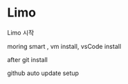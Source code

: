 # Limo
Limo 시작

moring
smart , vm install, vsCode install

after
git install

github auto update setup


